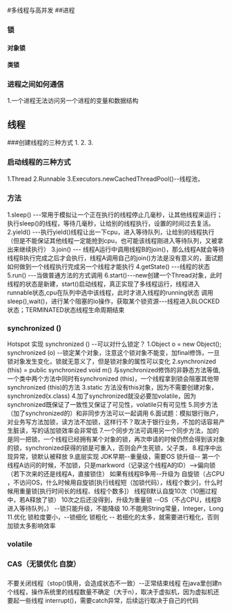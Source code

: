 #多线程与高并发
##进程
### 锁
#### 对象锁
#### 类锁
### 进程之间如何通信
1.一个进程无法访问另一个进程的变量和数据结构
## 线程
###创建线程的三种方式
1.
2.
3.

### 启动线程的三种方式
1.Thread
2.Runnable
3.Executors.newCachedThreadPool()--线程池，
### 方法
1.sleep() ---常用于模拟让一个正在执行的线程停止几毫秒，让其他线程来运行；执行sleep()的线程，等待几毫秒，让给别的线程执行，设置的时间过去复活。
2.yield() ---执行yield()线程让出一下cpu，进入等待队列，让给别的线程执行（但是不能保证其他线程一定能抢到cpu，也可能该线程刚进入等待队列，又被拿出来继续执行）
3.join() --- 线程A运行中调用线程B的join()，那么线程A就会等待线程B执行完成之后才会执行，线程A调用自己的join()方法是没有意义的，面试题如何做到一个线程执行完成另一个线程才能执行
4.getState() ---线程的状态
5.run() ---当做普通方法的方式调用
6.start()---new创建一个Thread对象，此时线程的状态是新建，start()启动线程，真正实现了多线程运行，线程进入runnable状态,cpu在队列中选中该线程，此时才进入线程的running状态
调用sleep(),wait()，进行某个阻塞的io操作，获取某个锁资源---线程进入BLOCKED状态；TERMINATED状态线程生命周期结束
### synchronized () 
Hotspot 实现
synchronized () --可以对什么锁定？
1.Object o = new Object(); synchronized (o) --锁定某个对象，注意这个锁对象不能变，加final修饰，一旦锁对象发生变化，锁就无意义了，但是锁对象的属性可以变化
2.synchronized (this) = public synchronized void m() 与synchronized修饰的非静态方法等值,一个类中两个方法中同时有synchronized (this)，一个线程拿到锁会阻塞其他带synchronized (this)的方法
3.static 方法没有this对象，因为不需要创建对象，synchronized(x.class)
4.加了synchronized就没必要加volatile，因为synchronized既保证了一致性又保证了可见性，volatile只有可见性
5.同步方法（加了synchronized的）和非同步方法可以一起调用
6.面试题：模拟银行账户，对业务写方法加锁，读方法不加锁，这样行不？取决于银行业务，不加的话容易产生脏读，写的话加锁效率会非常低
7.一个同步方法可调用另一个同步方法，加的是同一把锁，一个线程已经拥有某个对象的锁，再次申请的时候仍然会得到该对象的锁，synchronized获得的锁是可重入，否则会产生死锁，父子类，
8.程序中出现异常，锁默认被释放
9.底层实现
    JDK早期--重量级，需要OS
    锁升级-- 第一个线程A访问的时候，不加锁，只是markword（记录这个线程A的ID）-->偏向锁（若下次来的还是线程A，直接锁住）
    如果有线程B争用--升级为 自旋锁（占CPU ，不访问OS，什么时候用自旋锁[执行线程短（加锁代码），线程个数少]，什么时候用重量锁[执行时间长的线程、线程个数多]） 线程B默认自旋10次（10圈过程中，若A释放了锁）
    10次之后还没得到，升级为重量锁 --OS（不占CPU，线程B进入等待队列，）
    --锁只能升级，不能降级
10.不能用String常量，Integer，Long
11.优化
    锁粒度要小，--锁细化
    锁粗化 -- 若细化的太多，就需要进行粗化，否则加锁太多影响效率
### volatile

### CAS（无锁优化 自旋）

### 
不要关闭线程（stop()慎用，会造成状态不一致）--正常结束线程
在java里创建n个线程，操作系统里的线程数量不确定（大于n），取决于虚拟机，因为虚拟机还要起一些线程
interrupt()，需要catch异常，后续运行取决于自己的代码

